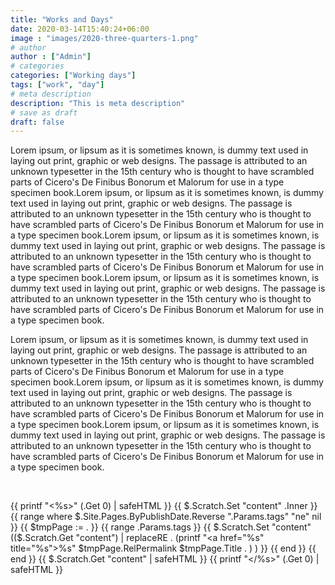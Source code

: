 ```yaml
---
title: "Works and Days"
date: 2020-03-14T15:40:24+06:00
image : "images/2020-three-quarters-1.png"
# author
author : ["Admin"]
# categories
categories: ["Working days"]
tags: ["work", "day"]
# meta description
description: "This is meta description"
# save as draft
draft: false
---
```


Lorem ipsum, or lipsum as it is sometimes known, is dummy text used in laying out print, graphic or web designs. The passage is attributed to an unknown typesetter in the 15th century who is thought to have scrambled parts of Cicero's De Finibus Bonorum et Malorum for use in a type specimen book.Lorem ipsum, or lipsum as it is sometimes known, is dummy text used in laying out print, graphic or web designs. The passage is attributed to an unknown typesetter in the 15th century who is thought to have scrambled parts of Cicero's De Finibus Bonorum et Malorum for use in a type specimen book.Lorem ipsum, or lipsum as it is sometimes known, is dummy text used in laying out print, graphic or web designs. The passage is attributed to an unknown typesetter in the 15th century who is thought to have scrambled parts of Cicero's De Finibus Bonorum et Malorum for use in a type specimen book.Lorem ipsum, or lipsum as it is sometimes known, is dummy text used in laying out print, graphic or web designs. The passage is attributed to an unknown typesetter in the 15th century who is thought to have scrambled parts of Cicero's De Finibus Bonorum et Malorum for use in a type specimen book.

Lorem ipsum, or lipsum as it is sometimes known, is dummy text used in laying out print, graphic or web designs. The passage is attributed to an unknown typesetter in the 15th century who is thought to have scrambled parts of Cicero's De Finibus Bonorum et Malorum for use in a type specimen book.Lorem ipsum, or lipsum as it is sometimes known, is dummy text used in laying out print, graphic or web designs. The passage is attributed to an unknown typesetter in the 15th century who is thought to have scrambled parts of Cicero's De Finibus Bonorum et Malorum for use in a type specimen book.Lorem ipsum, or lipsum as it is sometimes known, is dummy text used in laying out print, graphic or web designs. The passage is attributed to an unknown typesetter in the 15th century who is thought to have scrambled parts of Cicero's De Finibus Bonorum et Malorum for use in a type specimen book.

<br>

{{ printf "<%s>" (.Get 0) | safeHTML }}
{{ $.Scratch.Set "content" .Inner }}
{{ range where $.Site.Pages.ByPublishDate.Reverse ".Params.tags" "ne" nil }}
    {{ $tmpPage := . }}
    {{ range .Params.tags }}
        {{ $.Scratch.Set "content" (($.Scratch.Get "content") | replaceRE . (printf "<a href=\"%s\" title=\"%s\">%s</a>" $tmpPage.RelPermalink $tmpPage.Title . ) )  }}
    {{ end }}
{{ end }}
{{ $.Scratch.Get "content" | safeHTML }}
{{ printf "</%s>" (.Get 0) | safeHTML }}
